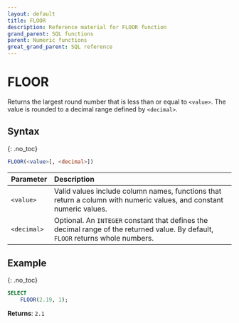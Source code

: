 ```yaml
---
layout: default
title: FLOOR
description: Reference material for FLOOR function
grand_parent: SQL functions
parent: Numeric functions
great_grand_parent: SQL reference
---
```


# FLOOR

Returns the largest round number that is less than or equal to `<value>`. The value is rounded to a decimal range defined by `<decimal>`.

## Syntax
{: .no_toc}

```sql
FLOOR(<value>[, <decimal>])
```

| Parameter | Description                                                                                                                   |
| :--------- | :----------------------------------------------------------------------------------------------------------------------------- |
| `<value>`   | Valid values include column names, functions that return a column with numeric values, and constant numeric values.           |
| `<decimal>`   | Optional. An `INTEGER` constant that defines the decimal range of the returned value. By default, `FLOOR` returns whole numbers.  |

## Example
{: .no_toc}

```sql
SELECT
    FLOOR(2.19, 1);
```

**Returns**: `2.1`
